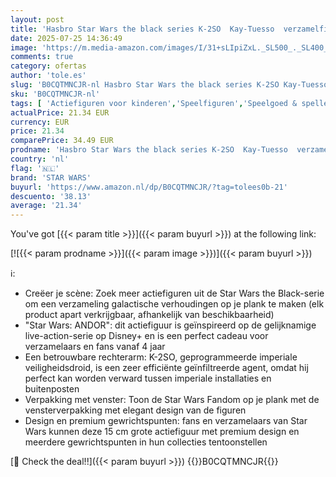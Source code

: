```yaml
---
layout: post
title: 'Hasbro Star Wars the black series K-2SO  Kay-Tuesso  verzamelfiguur voor volwassenen  15 2 cm'
date: 2025-07-25 14:36:49
image: 'https://m.media-amazon.com/images/I/31+sLIpiZxL._SL500_._SL400_.jpg'
comments: true
category: ofertas
author: 'tole.es'
slug: 'B0CQTMNCJR-nl Hasbro Star Wars the black series K-2SO Kay-Tuesso...'
sku: 'B0CQTMNCJR-nl'
tags: [ 'Actiefiguren voor kinderen','Speelfiguren','Speelgoed & spellen','star wars','🇳🇱', ]
actualPrice: 21.34 EUR
currency: EUR
price: 21.34
comparePrice: 34.49 EUR
prodname: 'Hasbro Star Wars the black series K-2SO  Kay-Tuesso  verzamelfiguur voor volwassenen  15 2 cm'
country: 'nl'
flag: '🇳🇱'
brand: 'STAR WARS'
buyurl: 'https://www.amazon.nl/dp/B0CQTMNCJR/?tag=tolees0b-21'
descuento: '38.13'
average: '21.34'
---
```


You've got [{{< param title >}}]({{< param buyurl >}}) at the following link:

[![{{< param prodname >}}]({{< param image >}})]({{< param buyurl >}})

ℹ️:

- Creëer je scène: Zoek meer actiefiguren uit de Star Wars the Black-serie om een verzameling galactische verhoudingen op je plank te maken (elk product apart verkrijgbaar, afhankelijk van beschikbaarheid)
- "Star Wars: ANDOR": dit actiefiguur is geïnspireerd op de gelijknamige live-action-serie op Disney+ en is een perfect cadeau voor verzamelaars en fans vanaf 4 jaar
- Een betrouwbare rechterarm: K-2SO, geprogrammeerde imperiale veiligheidsdroid, is een zeer efficiënte geïnfiltreerde agent, omdat hij perfect kan worden verward tussen imperiale installaties en buitenposten
- Verpakking met venster: Toon de Star Wars Fandom op je plank met de vensterverpakking met elegant design van de figuren
- Design en premium gewrichtspunten: fans en verzamelaars van Star Wars kunnen deze 15 cm grote actiefiguur met premium design en meerdere gewrichtspunten in hun collecties tentoonstellen

[🛒 Check the deal!!]({{< param buyurl >}})
{{<world>}}B0CQTMNCJR{{</world>}}
